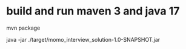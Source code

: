 # build and run maven 3 and java 17 
mvn package 

java -jar ./target/momo_interview_solution-1.0-SNAPSHOT.jar